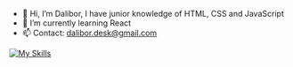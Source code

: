 - 👋 Hi, I’m Dalibor, I have junior knowledge of HTML, CSS and JavaScript
- 🌱 I’m currently learning React
- 📫 Contact: dalibor.desk@gmail.com

[![My Skills](https://skillicons.dev/icons?i=html,css,js,sass)](https://skillicons.dev)
<!---
DaliborBn/DaliborBn is a ✨ special ✨ repository because its `README.md` (this file) appears on your GitHub profile.
You can click the Preview link to take a look at your changes.
--->
